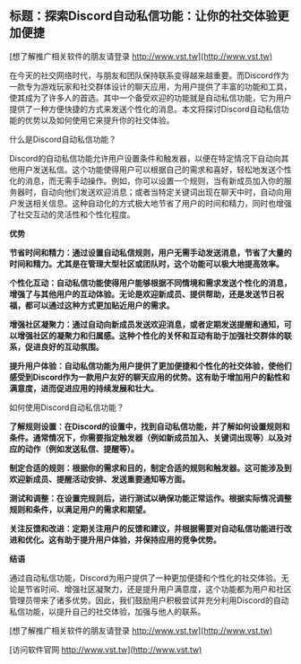 ## **标题：探索Discord自动私信功能：让你的社交体验更加便捷**

[想了解推广相关软件的朋友请登录 http://www.vst.tw](http://www.vst.tw)

在今天的社交网络时代，与朋友和团队保持联系变得越来越重要。而Discord作为一款专为游戏玩家和社交群体设计的聊天应用，为用户提供了丰富的功能和工具，使其成为了许多人的首选。其中一个备受欢迎的功能就是自动私信功能，它为用户提供了一种方便快捷的方式来发送个性化的消息。本文将探讨Discord自动私信功能的优势以及如何使用它来提升你的社交体验。

什么是Discord自动私信功能？

Discord的自动私信功能允许用户设置条件和触发器，以便在特定情况下自动向其他用户发送私信。这个功能使得用户可以根据自己的需求和喜好，轻松地发送个性化的消息，而无需手动操作。例如，你可以设置一个规则，当有新成员加入你的服务器时，自动向他们发送欢迎消息；或者当特定关键词出现在聊天中时，自动向用户发送相关信息。这种自动化的方式极大地节省了用户的时间和精力，同时也增强了社交互动的灵活性和个性化程度。

**优势**

**节省时间和精力：通过设置自动私信规则，用户无需手动发送消息，节省了大量的时间和精力。尤其是在管理大型社区或团队时，这个功能可以极大地提高效率。**

**个性化互动：自动私信功能使得用户能够根据不同情境和需求发送个性化的消息，增强了与其他用户的互动体验。无论是欢迎新成员、提供帮助，还是发送节日祝福，都可以通过这种方式更加贴近用户的需求。**

**增强社区凝聚力：通过自动向新成员发送欢迎消息，或者定期发送提醒和通知，可以增强社区的凝聚力和归属感。这种个性化的关怀和互动有助于加强社交群体的联系，促进良好的互动氛围。**

**提升用户体验：自动私信功能为用户提供了更加便捷和个性化的社交体验，使他们感受到Discord作为一款用户友好的聊天应用的优势。这有助于增加用户的黏性和满意度，进而促进应用的持续发展和壮大。**

如何使用Discord自动私信功能？

**了解规则设置：在Discord的设置中，找到自动私信功能，并了解如何设置规则和条件。通常情况下，你需要指定触发器（例如新成员加入、关键词出现等）以及对应的动作（例如发送私信、提醒等）。**

**制定合适的规则：根据你的需求和目的，制定合适的规则和触发器。这可能涉及到欢迎新成员、提醒活动安排、发送重要通知等方面。**

**测试和调整：在设置完规则后，进行测试以确保功能正常运作。根据实际情况调整规则和条件，以满足用户的需求和期望。**

**关注反馈和改进：定期关注用户的反馈和建议，并根据需要对自动私信功能进行改进和优化。这有助于提升用户体验，并保持应用的竞争优势。**

**结语**

通过自动私信功能，Discord为用户提供了一种更加便捷和个性化的社交体验。无论是节省时间、增强社区凝聚力，还是提升用户满意度，这个功能都为用户和社区管理员带来了诸多优势。因此，我们鼓励用户积极尝试并充分利用Discord的自动私信功能，以提升自己的社交体验，加强与他人的联系。

[想了解推广相关软件的朋友请登录 http://www.vst.tw](http://www.vst.tw)


[访问软件官网 http://www.vst.tw](http://www.vst.tw)
